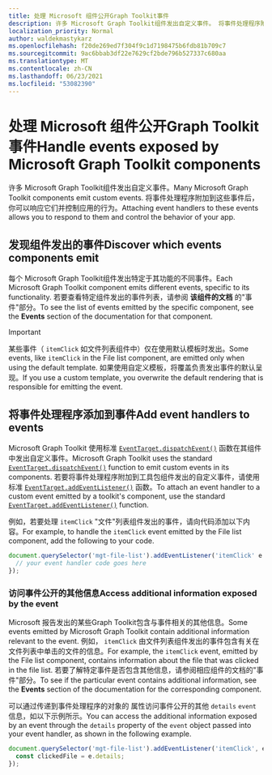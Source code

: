 ```yaml
---
title: 处理 Microsoft 组件公开Graph Toolkit事件
description: 许多 Microsoft Graph Toolkit组件发出自定义事件。 将事件处理程序附加到这些事件后，你可以响应它们并控制应用的行为。
localization_priority: Normal
author: waldekmastykarz
ms.openlocfilehash: f20de269ed7f304f9c1d7198475b6fdb81b709c7
ms.sourcegitcommit: 9ac6bbab3df22e7629cf2bde796b527337c680aa
ms.translationtype: MT
ms.contentlocale: zh-CN
ms.lasthandoff: 06/23/2021
ms.locfileid: "53082390"
---
```

# <a name="handle-events-exposed-by-microsoft-graph-toolkit-components"></a><span data-ttu-id="98112-104">处理 Microsoft 组件公开Graph Toolkit事件</span><span class="sxs-lookup"><span data-stu-id="98112-104">Handle events exposed by Microsoft Graph Toolkit components</span></span>

<span data-ttu-id="98112-105">许多 Microsoft Graph Toolkit组件发出自定义事件。</span><span class="sxs-lookup"><span data-stu-id="98112-105">Many Microsoft Graph Toolkit components emit custom events.</span></span> <span data-ttu-id="98112-106">将事件处理程序附加到这些事件后，你可以响应它们并控制应用的行为。</span><span class="sxs-lookup"><span data-stu-id="98112-106">Attaching event handlers to these events allows you to respond to them and control the behavior of your app.</span></span>

## <a name="discover-which-events-components-emit"></a><span data-ttu-id="98112-107">发现组件发出的事件</span><span class="sxs-lookup"><span data-stu-id="98112-107">Discover which events components emit</span></span>

<span data-ttu-id="98112-108">每个 Microsoft Graph Toolkit组件发出特定于其功能的不同事件。</span><span class="sxs-lookup"><span data-stu-id="98112-108">Each Microsoft Graph Toolkit component emits different events, specific to its functionality.</span></span> <span data-ttu-id="98112-109">若要查看特定组件发出的事件列表，请参阅 **该组件的文档** 的"事件"部分。</span><span class="sxs-lookup"><span data-stu-id="98112-109">To see the list of events emitted by the specific component, see the **Events** section of the documentation for that component.</span></span>

> [!IMPORTANT]
> <span data-ttu-id="98112-110">某些事件（ `itemClick` 如文件列表组件中）仅在使用默认模板时发出。</span><span class="sxs-lookup"><span data-stu-id="98112-110">Some events, like `itemClick` in the File list component, are emitted only when using the default template.</span></span> <span data-ttu-id="98112-111">如果使用自定义模板，将覆盖负责发出事件的默认呈现。</span><span class="sxs-lookup"><span data-stu-id="98112-111">If you use a custom template, you overwrite the default rendering that is responsible for emitting the event.</span></span>

## <a name="add-event-handlers-to-events"></a><span data-ttu-id="98112-112">将事件处理程序添加到事件</span><span class="sxs-lookup"><span data-stu-id="98112-112">Add event handlers to events</span></span>

<span data-ttu-id="98112-113">Microsoft Graph Toolkit 使用标准 [`EventTarget.dispatchEvent()`](https://developer.mozilla.org/docs/Web/API/EventTarget/dispatchEvent) 函数在其组件中发出自定义事件。</span><span class="sxs-lookup"><span data-stu-id="98112-113">Microsoft Graph Toolkit uses the standard [`EventTarget.dispatchEvent()`](https://developer.mozilla.org/docs/Web/API/EventTarget/dispatchEvent) function to emit custom events in its components.</span></span> <span data-ttu-id="98112-114">若要将事件处理程序附加到工具包组件发出的自定义事件，请使用标准 [`EventTarget.addEventListener()`](https://developer.mozilla.org/docs/Web/API/EventTarget/addEventListener) 函数。</span><span class="sxs-lookup"><span data-stu-id="98112-114">To attach an event handler to a custom event emitted by a toolkit's component, use the standard [`EventTarget.addEventListener()`](https://developer.mozilla.org/docs/Web/API/EventTarget/addEventListener) function.</span></span>

<span data-ttu-id="98112-115">例如，若要处理 `itemClick` "文件"列表组件发出的事件，请向代码添加以下内容。</span><span class="sxs-lookup"><span data-stu-id="98112-115">For example, to handle the `itemClick` event emitted by the File list component, add the following to your code.</span></span>

```javascript
document.querySelector('mgt-file-list').addEventListener('itemClick' e => {
  // your event handler code goes here
});
```

### <a name="access-additional-information-exposed-by-the-event"></a><span data-ttu-id="98112-116">访问事件公开的其他信息</span><span class="sxs-lookup"><span data-stu-id="98112-116">Access additional information exposed by the event</span></span>

<span data-ttu-id="98112-117">Microsoft 报告发出的某些Graph Toolkit包含与事件相关的其他信息。</span><span class="sxs-lookup"><span data-stu-id="98112-117">Some events emitted by Microsoft Graph Toolkit contain additional information relevant to the event.</span></span> <span data-ttu-id="98112-118">例如， `itemClick` 由文件列表组件发出的事件包含有关在文件列表中单击的文件的信息。</span><span class="sxs-lookup"><span data-stu-id="98112-118">For example, the `itemClick` event, emitted by the File list component, contains information about the file that was clicked in the file list.</span></span> <span data-ttu-id="98112-119">若要了解特定事件是否包含其他信息，请参阅相应组件的文档的"事件"部分。</span><span class="sxs-lookup"><span data-stu-id="98112-119">To see if the particular event contains additional information, see the **Events** section of the documentation for the corresponding component.</span></span>

<span data-ttu-id="98112-120">可以通过传递到事件处理程序的对象的 属性访问事件公开的其他 `details` `event` 信息，如以下示例所示。</span><span class="sxs-lookup"><span data-stu-id="98112-120">You can access the additional information exposed by an event through the `details` property of the `event` object passed into your event handler, as shown in the following example.</span></span>

```javascript
document.querySelector('mgt-file-list').addEventListener('itemClick', e => {
  const clickedFile = e.details;
});
```
